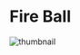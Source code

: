 # Fire Ball

![thumbnail](https://github.com/riebschlager/touchdesigner-playground/blob/master/fire-ball/thumbnail.jpg?raw=true)
